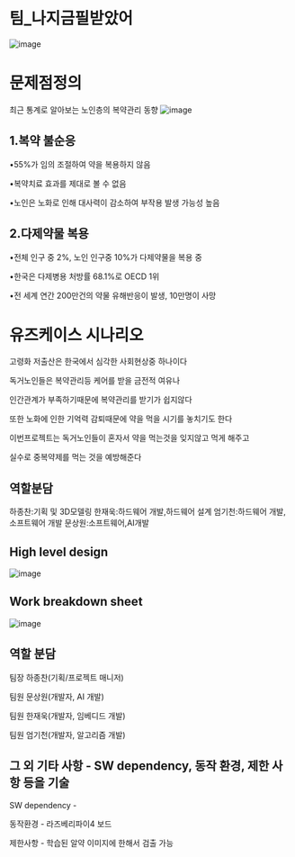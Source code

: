 # 팀_나지금필받았어
![image](https://github.com/JongChanHa/Medication-management-aids/assets/136680397/cf70d888-d2e7-4350-aa12-1fdc4fdfd905)


# 문제점정의
최근 통계로 알아보는 노인층의 복약관리 동향
![image](https://github.com/JongChanHa/Medication-management-aids/assets/136680397/c5c8fc7a-ca64-4e51-b38f-c38a1c956526)

## 1.복약 불순응
•55%가 임의 조절하여 약을 복용하지 않음

•복약치료 효과를 제대로 볼 수 없음

•노인은 노화로 인해 대사력이 감소하여 부작용 발생 가능성 높음
## 2.다제약물 복용
•전체 인구 중 2%, 노인 인구중  10%가 다제약물을 복용 중

•한국은 다제병용  처방률  68.1%로 OECD 1위

•전 세계 연간 200만건의 약물 유해반응이 발생, 10만명이 사망


# 유즈케이스 시나리오

고령화 저출산은 한국에서 심각한 사회현상중 하나이다

독거노인들은 복약관리등 케어를 받을 금전적 여유나

인간관계가 부족하기때문에 복약관리를 받기가 쉽지않다

또한 노화에 인한 기억력 감퇴때문에 약을 먹을 시기를 놓치기도 한다

이번프로젝트는 독거노인들이 혼자서 약을 먹는것을 잊지않고 먹게 해주고

실수로 중복약제를 먹는 것을 예방해준다

## 역할분담

하종찬:기획 및 3D모델링
한재욱:하드웨어 개발,하드웨어 설계
엄기천:하드웨어 개발,소프트웨어 개발
문상원:소프트웨어,AI개발

## High level design​
![image](https://github.com/JongChanHa/Medication-management-aids/assets/136680397/78287c34-03d9-4239-a9bd-d337625b8b71)

## Work breakdown sheet​
![image](https://github.com/JongChanHa/Medication-management-aids/assets/136680397/69a9e2e1-21ca-48ba-9dc9-4a00f7c206ff)
									
																	
## 역할 분담
팀장 하종찬(기획/프로젝트 매니저)

팀원 문상원(개발자, AI 개발)

팀원 한재욱(개발자, 임베디드 개발)

​팀원 엄기천(개발자, 알고리즘 개발)


## 그 외 기타 사항 - SW dependency, 동작 환경, 제한 사항 등을 기술
SW dependency - 

동작환경 - 라즈베리파이4 보드

제한사항 - 학습된 알약 이미지에 한해서 검출 가능
